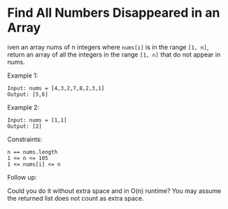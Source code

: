 # Find All Numbers Disappeared in an Array

iven an array nums of n integers where `nums[i]` is in the range `[1, n]`, return an array of all the integers in the range `[1, n]` that do not appear in nums.

Example 1:

    Input: nums = [4,3,2,7,8,2,3,1]
    Output: [5,6]

Example 2:

    Input: nums = [1,1]
    Output: [2]

Constraints:

    n == nums.length
    1 <= n <= 105
    1 <= nums[i] <= n

Follow up:

Could you do it without extra space and in O(n) runtime? You may assume the returned list does not count as extra space.
